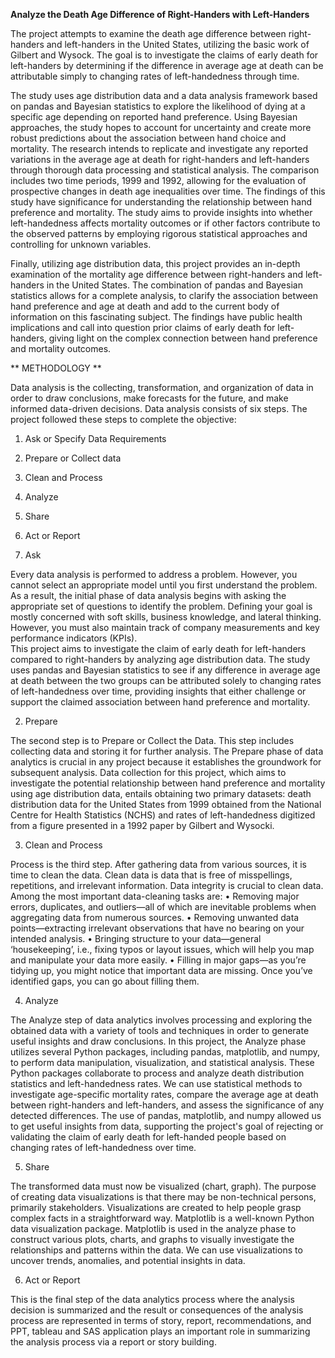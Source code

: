 **Analyze the Death Age Difference of Right-Handers with Left-Handers**

The project attempts to examine the death age difference between right-handers and left-handers in the United States, utilizing the basic work of Gilbert and Wysock. The goal is to investigate the claims of early death for left-handers by determining if the difference in average age at death can be attributable simply to changing rates of left-handedness through time. 
 
The study uses age distribution data and a data analysis framework based on pandas and Bayesian statistics to explore the likelihood of dying at a specific age depending on reported hand preference. Using Bayesian approaches, the study hopes to account for uncertainty and create more robust predictions about the association between hand choice and mortality. The research intends to replicate and investigate any reported variations in the average age at death for right-handers and left-handers through thorough data processing and statistical analysis. The comparison includes two time periods, 1999 and 1992, allowing for the evaluation of prospective changes in death age inequalities over time. The findings of this study have significance for understanding the relationship between hand preference and mortality. The study aims to provide insights into whether left-handedness affects mortality outcomes or if other factors contribute to the observed patterns by employing rigorous statistical approaches and controlling for unknown variables.  
 
Finally, utilizing age distribution data, this project provides an in-depth examination of the mortality age difference between right-handers and left-handers in the United States. The combination of pandas and Bayesian statistics allows for a complete analysis, to clarify the association between hand preference and age at death and add to the current body of information on this fascinating subject. The findings have public health implications and call into question prior claims of early death for left-handers, giving light on the complex connection between hand preference and mortality outcomes. 

** METHODOLOGY **

Data analysis is the collecting, transformation, and organization of data in order to draw conclusions, make forecasts for the future, and make informed data-driven decisions. Data analysis consists of six steps. The project followed these steps to complete the objective: 
1. Ask or Specify Data Requirements
2. Prepare or Collect data
3. Clean and Process
4. Analyze
5. Share
6. Act or Report 

1. Ask  

Every data analysis is performed to address a problem. However, you cannot select an appropriate model until you first understand the problem. As a result, the initial phase of data analysis begins with asking the appropriate set of questions to identify the problem. Defining your goal is mostly concerned with soft skills, business knowledge, and lateral thinking. However, you must also maintain track of company measurements and key performance indicators (KPIs).  
This project aims to investigate the claim of early death for left-handers compared to right-handers by analyzing age distribution data. The study uses pandas and Bayesian statistics to see if any difference in average age at death between the two groups can be attributed solely to changing rates of left-handedness over time, providing insights that either challenge or support the claimed association between hand preference and mortality.  

2. Prepare 

The second step is to Prepare or Collect the Data. This step includes collecting data and storing it for further analysis. The Prepare phase of data analytics is crucial in any project because it establishes the groundwork for subsequent analysis. Data collection for this project, which aims to investigate the potential relationship between hand preference and mortality using age distribution data, entails obtaining two primary datasets: death distribution data for the United States from 1999 obtained from the National Centre for Health Statistics (NCHS) and rates of left-handedness digitized from a figure presented in a 1992 paper by Gilbert and Wysocki. 
 
3. Clean and Process 

Process is the third step. After gathering data from various sources, it is time to clean the data. Clean data is data that is free of misspellings, repetitions, and irrelevant information. Data integrity is crucial to clean data.  Among the most important data-cleaning tasks are: 
• Removing major errors, duplicates, and outliers—all of which are inevitable problems when aggregating data from numerous sources. • Removing unwanted data points—extracting irrelevant observations that have no bearing on your intended analysis. • Bringing structure to your data—general ‘housekeeping’, i.e., fixing typos or layout issues, which will help you map and manipulate your data more easily. • Filling in major gaps—as you’re tidying up, you might notice that important data are missing. Once you’ve identified gaps, you can go about filling them. 
 
4. Analyze 
 
The Analyze step of data analytics involves processing and exploring the obtained data with a variety of tools and techniques in order to generate useful insights and draw conclusions. In this project, the Analyze phase utilizes several Python packages, including pandas, matplotlib, and numpy, to perform data manipulation, visualization, and statistical analysis. These Python packages collaborate to process and analyze death distribution statistics and left-handedness rates. We can use statistical methods to investigate age-specific mortality rates, compare the average age at death between right-handers and left-handers, and assess the significance of any detected differences. The use of pandas, matplotlib, and numpy allowed us to get useful insights from data, supporting the project's goal of rejecting or validating the claim of early death for left-handed people based on changing rates of left-handedness over time. 
 
 5. Share  

The transformed data must now be visualized (chart, graph). The purpose of creating data visualizations is that there may be non-technical persons, primarily stakeholders. Visualizations are created to help people grasp complex facts in a straightforward way. Matplotlib is a well-known Python data visualization package. Matplotlib is used in the analyze phase to construct various plots, charts, and graphs to visually investigate the relationships and patterns within the data.  We can use visualizations to uncover trends, anomalies, and potential insights in data. 

6. Act or Report 

This is the final step of the data analytics process where the analysis decision is summarized and the result or consequences of the analysis process are represented in terms of story, report, recommendations, and PPT, tableau and SAS application plays an important role in summarizing the analysis process via a report or story building. 
 
